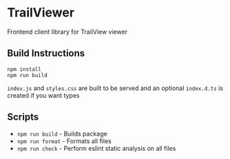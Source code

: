 # TrailViewer

Frontend client library for TrailView viewer

## Build Instructions

```console
npm install
npm run build
```

`index.js` and `styles.css` are built to be served and an optional `index.d.ts` is created if you want types

## Scripts

 - `npm run build` - Builds package
 - `npm run format` - Formats all files
 - `npm run check` - Perform eslint static analysis on all files